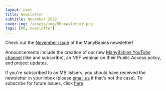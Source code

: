```yaml
---
layout: post
title: Newsletter
subtitle: November 2022
cover-img: /assets/img/MBnewsletter.png
tags: [MB, newsletter]
---
```


Check out the [November issue](https://mailchi.mp/0df7f611f849/mb-newsletter-nov2022) of the ManyBabies newsletter! 

Announcements include the creation of our new [ManyBabies YouTube channel](https://www.youtube.com/@manybabies) (like and subscribe), an NSF webinar on their Public Access policy, and project updates. 

If you're subscribed to an MB listserv, you should have received the newsletter in your inbox (please [email us](mailto:manybabiesconsortium@gmail.com) if that's not the case). To subscribe for future issues, click [here](https://t.co/7zxifYO7qN?amp=1).